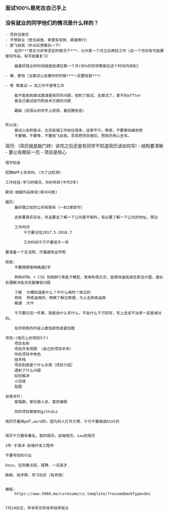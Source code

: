 ### 面试100%是死在自己手上
### 没有就业的同学他们的情况是什么样的？
    - 项目没做完
    - 不想就业（想当咸鱼、家里有安排、直接换行）
    - 放飞自我（毕业后想着玩一下）  
        在你***意志力非常坚定的情况下***，允许是一个月之后再找工作（这一个月你有可能要做完作品，有可能要复习）

        最最好就业的时间就是结课后第一个月(95%的同学都是在这个时间内找到)

    - 懒、害怕（当面试心态爆炸的时候***一定要找我***）

    - 等 等面试-> 找工作不是等工作

        能不能收到面试邀请是简历的问题，收到了面试，去面试了，拿不到offter
        是自己面试技巧和技术方面的问题

        霸面（资源从同学手上获得，看招聘信息）


    所以说:
        面试心态积极点，北京前端工作岗位很多，这家不行，换家，不要害怕被拒绝
        不要懒，不要等，不要放飞自我，乖乖把项目做完，把简历用心去写。


   简历:（简历就是敲门砖）讲完之后还是有同学不知道简历该如何写!
    - 结构要清晰
    - 要让有眼前一亮
    - 项目是核心

    惜字如金

    招聘APP上写本科、（为了过机筛）

    工作经验:学习的情况、你的年龄(平均3年)

    薪资:根据作品来说(来问问我)

    履历:
        最好跟之前的公司有联系（一到2家即可）

        这家要真实存在，并且要去了解一下公司是干嘛的，有必要了解一下公司的地址，周边

        工作时间
            千万要记住2017.5-2018.7

            工作时间千万不要低于一年

    要准备一个生活照，尽量避免证件照

    技能:
        不要随便使用精通2字

        熟练HTML + CSS 知晓BFC等盒子模型，常用布局方式，能够快速高效还原设计图，擅长处理解决各浏览器兼容问题    

        了解  大概知道是什么？干什么用的？练过的
        熟练  熟练运用的，稍微了解过原理，马上去熟练运用
        精通  大牛

        千万要记住一件事，就是会什么写什么，不会什么千万别写，写上去说不出来一定是减分的。

        在你熟练的内容上面加颜色或者加粗

    项目:(简历上的项目5个)
        项目名称
        项目开发周期 （自己的项目半年）
        你在项目中角色
        技术栈
        项目到底是个什么东西（项目介绍）
        遇到了什么问题
        如何解决
        小总结
        贴图

    自我评价:
        爱唱歌。爱玩狼人杀，喜欢编程

        你的项目都放到github上

    简历尽量用pdf,word的，因为别人打开方便，千万不要搞成html的


    简历千万要有署名，我的简历，前端简历，xxx的简历

    3年-于海洋-前端开发工程师

    不要写别的行业

    boss、拉钩重点投，猎聘、一览英才

    脉脉、技术群、学习社区（有奇效）


    模板:
        https://www.500d.me/cvresume/cv_template/?resumeBankType=doc

    
    7月24日交，早写早交早改早投早就业
